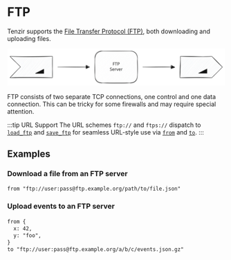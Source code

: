 # FTP

Tenzir supports the [File Transfer Protocol
(FTP)](https://en.wikipedia.org/wiki/File_Transfer_Protocol), both downloading
and uploading files.

![FTP](ftp.svg)

FTP consists of two separate TCP connections, one control and one data
connection. This can be tricky for some firewalls and may require special
attention.

:::tip URL Support
The URL schemes `ftp://` and `ftps://` dispatch to
[`load_ftp`](../../tql2/operators/load_ftp.md) and
[`save_ftp`](../../tql2/operators/save_ftp.md) for seamless URL-style use via
[`from`](../../tql2/operators/from.md) and [`to`](../../tql2/operators/to.md).
:::

## Examples

### Download a file from an FTP server

```tql
from "ftp://user:pass@ftp.example.org/path/to/file.json"
```

### Upload events to an FTP server

```tql
from {
  x: 42,
  y: "foo",
}
to "ftp://user:pass@ftp.example.org/a/b/c/events.json.gz"
```
